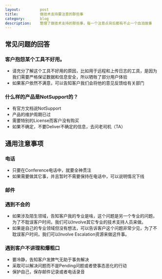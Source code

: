 ```yaml
---
layout:         post
title:          做技术支持要注意的那些事
category:       blog
description:    整理了做技术支持的那些事，每一个注意点背后都有不止一个血泪故事
---
```


## 常见问题的回答

### 客户抱怨某个工具不好用。
- 请充分了解这个工具不好用的原因，比如用于远程和上传日志的工具，是因为我们需要严格保证数据和信息安全，所以牺牲了部分用户体验
- 如果客户依然不满意，可以告知客户我们会将他的意见反馈给有关部门

### 什么样的产品是NotSupport的？
- 有官方文档说NotSupport
- 产品的维护周期已过
- 需要特别的License而客户没有购买
- 如果不确定，不要Deliver不确定的信息，去问老司机（TA）

## 通用注意事项

### 电话
- 只要在Conference电话中，就要全神贯注
- 如果需要做其它事，并且暂时不需要保持在电话中，可以说明情况下线

### 邮件

### 遇到不会的
- 如果涉及陌生领域，告知客户我的专业是啥，这个问题是另一个专业的问题，为了不耽误客户时间，我们可以Involve其它专业的技术支持人员来做。
- 如果是自己的专业领域但没有想法，可以告诉客户这个问题非常少见，为了不耽误客户时间，我们可以Involve Escalation资源来做这件事。

### 遇到客户不讲理和爆粗口
- 要冷静，告知客户发脾气无助于事务解决
- 采取可以解决问题而不是Pending问题或者使事态恶化的行动
- 保护自己，保存邮件记录或者电话录音
